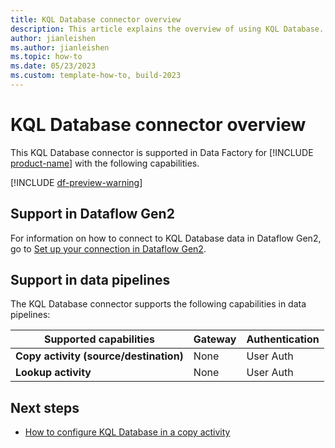 ```yaml
---
title: KQL Database connector overview
description: This article explains the overview of using KQL Database.
author: jianleishen
ms.author: jianleishen
ms.topic: how-to
ms.date: 05/23/2023
ms.custom: template-how-to, build-2023
---
```


# KQL Database connector overview

This KQL Database connector is supported in Data Factory for [!INCLUDE [product-name](../includes/product-name.md)] with the following capabilities.

[!INCLUDE [df-preview-warning](includes/data-factory-preview-warning.md)]

## Support in Dataflow Gen2

For information on how to connect to KQL Database data in Dataflow Gen2, go to [Set up your connection in Dataflow Gen2](connector-kql-database.md#set-up-your-connection-in-dataflow-gen2).

## Support in data pipelines

The KQL Database connector supports the following capabilities in data pipelines:

| Supported capabilities | Gateway | Authentication |
| --- | --- | ---|
| **Copy activity (source/destination)** | None | User Auth |
| **Lookup activity** | None | User Auth |

## Next steps

- [How to configure KQL Database in a copy activity](connector-kql-database-copy-activity.md)
